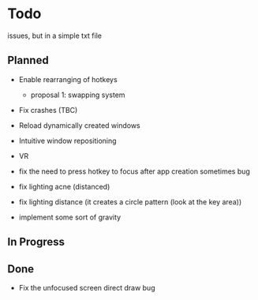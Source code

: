 # Todo

issues, but in a simple txt file

## Planned

- Enable rearranging of hotkeys
  - proposal 1: swapping system
- Fix crashes (TBC)
- Reload dynamically created windows
- Intuitive window repositioning
- VR
- fix the need to press hotkey to focus after app creation sometimes bug
- fix lighting acne (distanced)
- fix lighting distance (it creates a circle pattern (look at the key area))

- implement some sort of gravity

## In Progress

## Done
- Fix the unfocused screen direct draw bug
